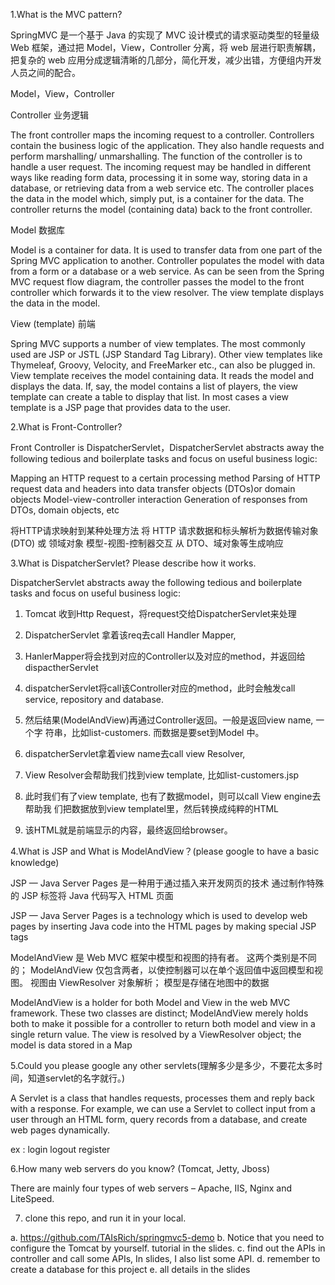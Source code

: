 1.What is the MVC pattern?

SpringMVC 是一个基于 Java 的实现了 MVC 设计模式的请求驱动类型的轻量级 Web 框架，通过把 Model，View，Controller 分离，将 web 层进行职责解耦，把复杂的 web 应用分成逻辑清晰的几部分，简化开发，减少出错，方便组内开发人员之间的配合。

Model，View，Controller 

Controller  业务逻辑

The front controller maps the incoming request to a controller. Controllers contain the 
business logic of the application. They also handle requests and perform marshalling/ 
unmarshalling. The function of the controller is to handle a user request. The incoming 
request may be handled in different ways like reading form data, processing it in some 
way, storing data in a database, or retrieving data from a web service etc. The controller 
places the data in the model which, simply put, is a container for the data. The controller 
returns the model (containing data) back to the front controller.

Model  数据库

Model is a container for data. It is used to transfer data from one part of the Spring MVC 
application to another.
Controller populates the model with data from a form or a database or a web service. As 
can be seen from the Spring MVC request flow diagram, the controller passes the model 
to the front controller which forwards it to the view resolver. The view template displays 
the data in the model.


View (template)  前端

Spring MVC supports a number of view templates. The most commonly used are JSP or 
JSTL (JSP Standard Tag Library). Other view templates like Thymeleaf, Groovy, Velocity, 
and FreeMarker etc., can also be plugged in.
View template receives the model containing data. It reads the model and displays the 
data. If, say, the model contains a list of players, the view template can create a table to 
display that list. In most cases a view template is a JSP page that provides data to the user.




2.What is Front-Controller?

Front Controller is DispatcherServlet，DispatcherServlet abstracts away the following tedious and boilerplate tasks and focus on useful business logic:

Mapping an HTTP request to a certain processing method
Parsing of HTTP request data and headers into data transfer objects (DTOs)or 
domain objects
Model-view-controller interaction
Generation of responses from DTOs, domain objects, etc

将HTTP请求映射到某种处理方法
将 HTTP 请求数据和标头解析为数据传输对象 (DTO) 或
领域对象
模型-视图-控制器交互
从 DTO、域对象等生成响应

3.What is DispatcherServlet? Please describe how it works.

DispatcherServlet abstracts away the following tedious and boilerplate tasks and focus on useful business logic:

1.  Tomcat 收到Http Request，将request交给DispatcherServlet来处理

2.  DispatcherServlet 拿着该req去call Handler Mapper, 

3.  HanlerMapper将会找到对应的Controller以及对应的method，并返回给
dispactherServlet

4.  dispatcherServlet将call该Controller对应的method，此时会触发call service, 
repository and database. 

5.  然后结果(ModelAndView)再通过Controller返回。一般是返回view name, 一个字
符串，比如list-customers. 而数据是要set到Model 中。

6.  dispatcherServlet拿着view name去call view Resolver, 

7. View Resolver会帮助我们找到view template, 比如list-customers.jsp

8.  此时我们有了view template, 也有了数据model，则可以call View engine去帮助我
们把数据放到view templatel里，然后转换成纯粹的HTML

9.  该HTML就是前端显示的内容，最终返回给browser。

4.What is JSP and What is ModelAndView？(please google to have a basic knowledge)

JSP — Java Server Pages 是一种用于通过插入来开发网页的技术
通过制作特殊的 JSP 标签将 Java 代码写入 HTML 页面

JSP — Java Server Pages is a technology which is used to develop web pages by inserting 
Java code into the HTML pages by making special JSP tags

ModelAndView 是 Web MVC 框架中模型和视图的持有者。 这两个类别是不同的； ModelAndView 仅包含两者，以使控制器可以在单个返回值中返回模型和视图。 视图由 ViewResolver 对象解析； 模型是存储在地图中的数据

ModelAndView is a holder for both Model and View in the web MVC framework. These two classes are distinct; ModelAndView merely holds both to make it possible for a controller to return both model and view in a single return value. The view is resolved by a ViewResolver object; the model is data stored in a Map

5.Could you please google any other servlets(理解多少是多少，不要花太多时间，知道servlet的名字就行。)

A Servlet is a class that handles requests, processes them and reply back with a response. For example, we can use a Servlet to collect input from a user through an HTML form, query records from a database, and create web pages dynamically.

ex : login logout register 

6.How many web servers do you know? (Tomcat, Jetty, Jboss)

There are mainly four types of web servers – Apache, IIS, Nginx and LiteSpeed.

7.  clone this repo, and run it in your local.

a. https://github.com/TAIsRich/springmvc5-demo
b. Notice that you need to configure the Tomcat by yourself. tutorial in 
the slides.
c.  find out the APIs in controller and call some APIs, In slides, I also list 
some API.
d.  remember to create a database for this project
e.  all details in the slides
